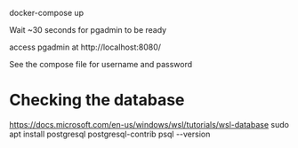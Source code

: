 docker-compose up

Wait ~30 seconds for pgadmin to be ready

access pgadmin at http://localhost:8080/

See the compose file for username and password


# Checking the database
https://docs.microsoft.com/en-us/windows/wsl/tutorials/wsl-database
sudo apt install postgresql postgresql-contrib
psql --version